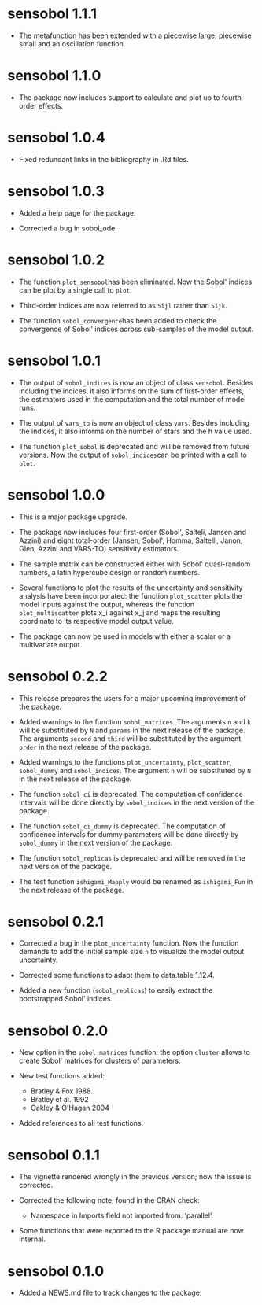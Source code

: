 # sensobol 1.1.1

* The metafunction has been extended with a piecewise large, piecewise small and an oscillation function.

# sensobol 1.1.0

* The package now includes support to calculate and plot up to fourth-order effects.

# sensobol 1.0.4

* Fixed redundant links in the bibliography in .Rd files.

# sensobol 1.0.3

* Added a help page for the package.

* Corrected a bug in sobol_ode.

# sensobol 1.0.2

* The function `plot_sensobol`has been eliminated. Now the Sobol' indices can be plot by a single call to `plot`.

* Third-order indices are now referred to as `Sijl` rather than `Sijk`.

* The function `sobol_convergence`has been added to check the convergence of
Sobol' indices across sub-samples of the model output.

# sensobol 1.0.1

* The output of `sobol_indices` is now an object of class `sensobol`. Besides including the indices, it also informs on the sum of first-order effects, the estimators used in the computation and the total number of model runs.

* The output of `vars_to` is now an object of class `vars`. Besides including the indices, it also informs on the number of stars and the h value used.

* The function `plot_sobol` is deprecated and will be removed from future versions. Now the output of `sobol_indices`can be printed with a call to `plot`.

# sensobol 1.0.0

* This is a major package upgrade.

* The package now includes four first-order (Sobol', Salteli, Jansen and Azzini) and eight total-order (Jansen, Sobol', Homma, Saltelli, Janon, Glen, Azzini and VARS-TO) sensitivity estimators.

* The sample matrix can be constructed either with Sobol' quasi-random numbers, a latin hypercube design or random numbers.

* Several functions to plot the results of the uncertainty and sensitivity analysis have been incorporated: the function `plot_scatter` plots the model inputs against the output, whereas the function `plot_multiscatter` plots x_i against x_j and maps the resulting coordinate to its respective model output value.

* The package can now be used in models with either a scalar or a multivariate output.

# sensobol 0.2.2

* This release prepares the users for a major upcoming improvement of the package.

* Added warnings to the function `sobol_matrices`. The arguments `n` and `k` will
be substituted by `N` and `params` in the next release of the package. The 
arguments `second` and `third` will be substituted by the argument `order` in the next
release of the package.

* Added warnings to the functions `plot_uncertainty`, `plot_scatter`, `sobol_dummy` and `sobol_indices`. The argument `n` will be substituted by `N` in the next release of the package. 

* The function `sobol_ci` is deprecated. The computation of confidence intervals
will be done directly by `sobol_indices` in the next version of the package.

* The function `sobol_ci_dummy` is deprecated. The computation of confidence intervals
for dummy parameters will be done directly by `sobol_dummy` in the next version of the package.

* The function `sobol_replicas` is deprecated and will be removed in the next version
of the package.

* The test function `ishigami_Mapply` would be renamed as `ishigami_Fun` in the next
release of the package.

# sensobol 0.2.1

* Corrected a bug in the `plot_uncertainty` function. Now the function
demands to add the initial sample size `n` to visualize the model output uncertainty.

* Corrected some functions to adapt them to data.table 1.12.4.

* Added a new function (`sobol_replicas`) to easily extract the bootstrapped Sobol' indices.

# sensobol 0.2.0

* New option in the `sobol_matrices` function: the option `cluster` allows to create Sobol' matrices for clusters of parameters.

* New test functions added: 
  - Bratley & Fox 1988.
  - Bratley et al. 1992
  - Oakley & O'Hagan 2004
  
* Added references to all test functions.

# sensobol 0.1.1

* The vignette rendered wrongly in the previous version;
now the issue is corrected.

* Corrected the following note, found in the CRAN check: 
  - Namespace in Imports field not imported from: ‘parallel’.
 
* Some functions that were exported to the R package manual 
are now internal.

# sensobol 0.1.0

* Added a NEWS.md file to track changes to the package.

